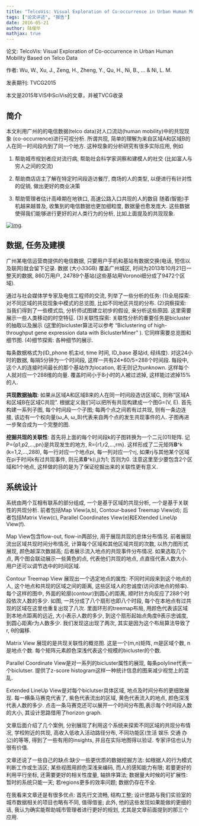 ```yaml
---
title: "TelcoVis: Visual Exploration of Co-occurrence in Urban Human Mobility Based on Telco Data"
tags: ["论文评述", "报告"]
date: 2016-05-21
author: 陆俊华
mathjax: true
---
```


论文: TelcoVis: Visual Exploration of Co-occurrence in Urban Human Mobility Based on Telco Data

作者: Wu, W., Xu, J., Zeng, H., Zheng, Y., Qu, H., Ni, B., ... & Ni, L. M. 

发表期刊:  TVCG2015



本文是2015年VIS中SciVis的文章，并被TVCG收录
## 简介
本文利用广州的的电信数据(telco data)对人口流动(human mobility)中的共现现象 (co-occurrence)进行可视分析. 所谓共现, 简单的理解为来自区域A和区域B的人在同一时间段内到了同一个地方. 这种现象的分析研究有很多实际应用, 例如
1. 帮助城市规划者应对流行病, 帮助社会科学家洞察和建模人的社交 (比如富人与穷人之间的交流)

2. 帮助商店店主了解在特定时间段造访餐厅, 商场的人的类型, 以便进行有针对性的促销, 做出更好的商业决策

3. 帮助管理者估计高峰期在地铁口, 高速公路入口共现的人的数目
随着(智能)手机越来越普及, 收集到的电信数据也更加细粒度, 数据量也愈发庞大. 这些数据使得我们能够进行更好的对人类行为的分析, 比如上面提及的共现现象.

[![img](http://www.cad.zju.edu.cn/home/vagblog/wp-content/uploads/2016/05/overview.png)](http://www.cad.zju.edu.cn/home/vagblog/wp-content/uploads/2016/05/overview.png).

## 数据, 任务及建模
广州某电信运营商提供的电信数据, 只要用户手机和基站有数据交换(电话, 短信以及联网)就会留下记录. 数据 (大小33GB) 覆盖广州城区, 时间为2013年10月21日一整天的数据, 860万用户, 24789个基站(这些基站用Voronoi细分成了9472个区域).

通过与社会媒体学专家及电信工程师的交流, 列举了一些分析的任务: (1)全局探索: 对不同区域的共现现象中模式的总览图, 比如不同地区共现的分布. (2)洞察探索: 当我们得到了一些模式后, 分析师试图建立初步的假设, 来分析这些原因. 这里需要展示一些人类移动的时空特征. (3)关联性探索: 关联性分析的重要任务是bicluster的抽取以及展示 (这里的bicluster算法可以参考 “Biclustering of high-throughput gene expression data with BiclusterMiner” ). 它同样需要总览图和细节图. (4)细节探索: 各种细节的展示.

每条数据格式为(ID_phone 机主id, time 时间, ID_base 基站id, 经纬度). 对这24小时的数据, 每隔5分钟为一个时间段, 这样一共有24*60/5=288个时间段. 每段中, 这个人的连接时间最长的那个基站作为location, 若无则记为unknown. 这样每个人就对应一个288维的向量. 覆盖时间小于8小时的人被过滤掉, 这样能过滤掉15%的人.

**共现数据抽取**: 如果从区域A和区域B来的人在同一时间段造访区域C, 则称”区域A和区域B在区域C共现”. 根据定义我们可以把所有共现构建成一个图G=(V, E). 首先构建一系列子图, 每个时间段一个子图; 每两个点之间若有过共现, 则有一条边连接, 该边有一个权向量(ω_A, ω_B)代表来自两个点的发生共现事件的人. 子图再进一步聚合成为一个完整的图.

**挖掘共现的关联性**: 首先将上面的每个时间段k的子图转换为一个二元(01)矩阵. 记P={p1,p2,…,pn}是共现发生的地方, R={r1,r2,…,rm}. 这样形成了二元矩阵**B**^k (k=1,2,…,288), 每一行对应一个地点pi, 每一列对应一个rj, 如果rj与其他某个区域在pi于时间k有过共现事件, 则元素**B**^k(i,j)为1; 否则为0. 注意这里至少要包含2个区域和1个地点, 这样做的目的是为了保证挖掘出来的关联性更有意义.

## 系统设计
系统由两个互相有联系的部分组成, 一个是基于区域的共现分析, 一个是基于关联性的共现分析. 前者包括Map View(a,b), Contour-based Treemap View(d); 后者包括Matrix View(c), Parallel Coordinates View(e)和EXtended LineUp View(f).

Map View包含flow-out, flow-in两部分, 用于展现共现的总体分布情况. 前者展现流出区域共现时间分布情况, 计算每个区域和其他区域共现的次数, 以热力图形式展现, 颜色越深次数越高; 后者展示流入地点的共现事件分布情况. 如果选取几个点, 两个图会联动展示一些黄色的点, 代表他们共现的地点, 点直径代表人数大小. 用户还可以调节选中的时间区域.

Contour Treemap View 展现出一个选定地点的属性: 不同时间段来到这个地点的人, 这个地点和共现的区域之间的距离, 这些区域人的忠诚度(访问该地点的频率). 每个这样的图中, 外面的轮廓(contour)到圆心的距离, 顺时针方向反应了288个时段依次人数的多少. 如图, 一共分成了八个扇形也即八个时段, 每个在本地点有过共现的区域在这里也重复出现了八次. 里面环形的treemap布局, 用颜色代表该区域到本地点距离的远近, 大小表示人数的多少, 到这个扇形起始点角度θ表示忠诚度, 到圆心距离r为人数多少. 我们发现这出现了两次, 其实是因为这个布局算法导致了r, θ的偏移.

Matrix View 展现的是共现关联性的概览图. 这是一个(m,n)矩阵, m是区域个数, n是地点个数. 每个矩阵元素颜色深浅代表这个规模的bicluster的个数.

Parallel Coordinate View是对一系列的bicluster属性的展现, 每条polyline代表一个biclutser. 提供了z-score histogram这样一种统计信息的图来减少视觉上的混乱.

Extended LineUp View是对每个biclutser具体区域, 地点及时间分布的更细致展现. 每一横条马赛克代表了, 紫色代表流出的区域, 黄色代表流入的地点, 颜色深浅代表人数的多少. 点击一条马赛克还可以展开一个时间分布图,表示每个时间段人数的大小, 其设计思路借用了horizon graph.

文章后面介绍了几个案例, 分别展现了利用这个系统来探索不同区域的共现分布情况, 学校附近的共现, 高收入低收入活动路径分布, 不同功能区(生活 娱乐 交通 办公)的等等, 得到了一些有用的insights, 并且在实际地图得以验证. 专家评估也认为很有价值.

文章还说了一些自己的缺点:缺少一些更优质的数据挖掘方法: 如根据人的行为模式判断工作或生活区; 某些视图用颜色深浅来编码, 而人的感知能力有限; 若要更好的利用平行坐标, 还需要更好的相关性度量, 轴排序算法; 数据量大时候的可扩展性: 暂时的系统只能一天; 若regions更多的效率问题; 数据仍存在不全.

在我看来文章还是有很多优点: 首先行文流畅, 结构工整; 设计思路与我们实验室的城市数据相关的项目也略有不同, 值得借鉴; 此外, 他的这些发现如果能做的更细的话, 我认为确实能帮助城市管理者进行更好的规划, 尤其是文章前面提到的那三个应用.